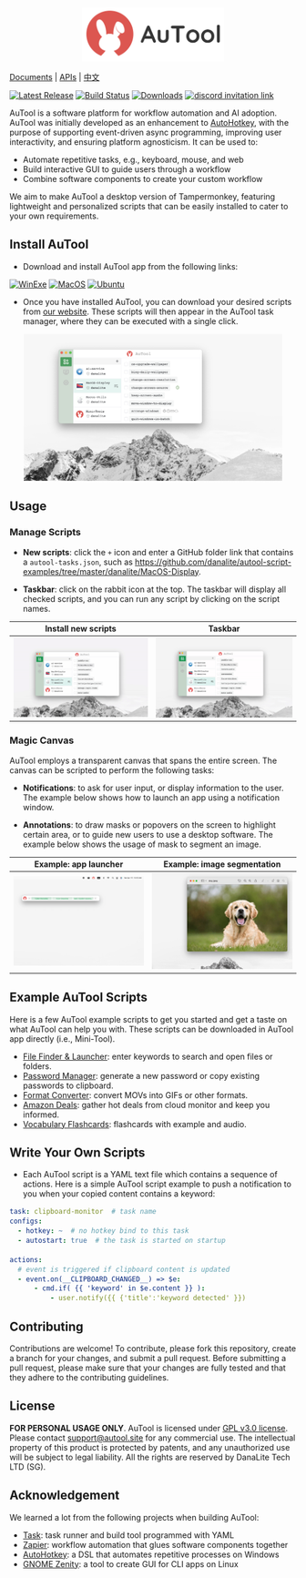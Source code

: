 <p align="center">
  <img src="./docs/banner.png" height="95" title="main">
</p>

[Documents](https://autool.site) | [APIs](https://autool.site) | [中文](docs/README-zh.md)

[![Latest Release](https://img.shields.io/github/v/release/danalite/autool?color=blue&label=Latest%20Release&style=flat-square)](https://github.com/danalite/autool/releases/latest)
[![Build Status](https://img.shields.io/github/actions/workflow/status/danalite/autool/main.yaml?style=flat-square)](https://github.com/danalite/autool/actions)
[![Downloads](https://img.shields.io/github/downloads/danalite/autool/total?style=flat-square&logo=github)](https://github.com/danalite/autool/releases)
<a href="https://discord.gg/P3t2SvQaZp"><img alt="discord invitation link" src="https://dcbadge.vercel.app/api/server/P3t2SvQaZp?style=flat-square"></a>

AuTool is a software platform for workflow automation and AI adoption. AuTool was initially developed as an enhancement to [AutoHotkey](https://www.autohotkey.com/), with the purpose of supporting event-driven async programming, improving user interactivity, and ensuring platform agnosticism. It can be used to:

- Automate repetitive tasks, e.g., keyboard, mouse, and web
- Build interactive GUI to guide users through a workflow
- Combine software components to create your custom workflow

We aim to make AuTool a desktop version of Tampermonkey, featuring lightweight and personalized scripts that can be easily installed to cater to your own requirements.

## Install AuTool
- Download and install AuTool app from the following links:

[![WinExe](https://img.shields.io/badge/win64-download-green?logo=windows&style=flat-square)](https://github.com/danalite/autool/releases)
[![MacOS](https://img.shields.io/badge/osx64-download-green?logo=apple&style=flat-square)](https://github.com/danalite/autool/releases)
[![Ubuntu](https://img.shields.io/badge/amd64-download-green?logo=ubuntu&style=flat-square)](https://github.com/danalite/autool/releases)

- Once you have installed AuTool, you can download your desired scripts from [our website](https://autool.site). These scripts will then appear in the AuTool task manager, where they can be executed with a single click.

<p align="center">
  <img src="./docs/example.png" width="90%" title="AuTool">
</p>

## Usage
### Manage Scripts
- **New scripts**: click the `+` icon and enter a GitHub folder link that contains a `autool-tasks.json`, such as https://github.com/danalite/autool-script-examples/tree/master/danalite/MacOS-Display.

- **Taskbar**: click on the rabbit icon at the top. The taskbar will display all checked scripts, and you can run any script by clicking on the script names.

Install new scripts            |  Taskbar
:-------------------------:|:-------------------------:
<img src="./docs/demo-new-task.gif" width=450 title="new"> |  <img src="./docs/demo-taskbar.gif" width=450  title="taskbar">

### Magic Canvas
AuTool employs a transparent canvas that spans the entire screen. The canvas can be scripted to perform the following tasks:

- **Notifications**: to ask for user input, or display information to the user. The example below shows how to launch an app using a notification window.

- **Annotations**: to draw masks or popovers on the screen to highlight certain area, or to guide new users to use a desktop software. The example below shows the usage of mask to segment an image.

Example: app launcher             |  Example: image segmentation
:-------------------------:|:-------------------------:
<img src="./docs/demo-app-launcher.gif" width=450 title="dialog"> | <img src="./docs/demo-screen-mask.gif" width=450  title="annotation">

## Example AuTool Scripts
Here is a few AuTool example scripts to get you started and get a taste on what AuTool can help you with. These scripts can be downloaded in AuTool app directly (i.e., Mini-Tool).

- [File Finder & Launcher](https://github.com/danalite/autool-script-examples/blob/master/danalite/Mini-Tools/File-Searcher.yaml): enter keywords to search and open files or folders.
- [Password Manager](https://github.com/danalite/autool-script-examples/tree/master/danalite/Mini-Tools/Password-Manager): generate a new password or copy existing passwords to clipboard.
- [Format Converter](https://github.com/danalite/autool-script-examples/tree/master/danalite/Mini-Tools/Clipboard-Manager): convert MOVs into GIFs or other formats.
- [Amazon Deals](https://github.com/danalite/autool-script-examples/tree/master/danalite/Mini-Tools/): gather hot deals from cloud monitor and keep you informed. 
- [Vocabulary Flashcards](https://github.com/danalite/autool-script-examples/tree/master/danalite/Mini-Tools/Clipboard-Manager): flashcards with example and audio. 

## Write Your Own Scripts
- Each AuTool script is a YAML text file which contains a sequence of actions. Here is a simple AuTool script example to push a notification to you when your copied content contains a keyword:

```yaml
task: clipboard-monitor  # task name
configs:
  - hotkey: ~  # no hotkey bind to this task
  - autostart: true  # the task is started on startup

actions:
  # event is triggered if clipboard content is updated
  - event.on(__CLIPBOARD_CHANGED__) => $e:
      - cmd.if( {{ 'keyword' in $e.content }} ): 
          - user.notify({{ {'title':'keyword detected' }}) 
```

## Contributing
Contributions are welcome! To contribute, please fork this repository, create a branch for your changes, and submit a pull request. Before submitting a pull request, please make sure that your changes are fully tested and that they adhere to the contributing guidelines.

## License
**FOR PERSONAL USAGE ONLY**. AuTool is licensed under [GPL v3.0 license](LICENSE). Please contact support@autool.site for any commercial use. The intellectual property of this product is protected by patents, and any unauthorized use will be subject to legal liability. All the rights are reserved by DanaLite Tech LTD (SG).

## Acknowledgement
We learned a lot from the following projects when building AuTool:
- [Task](https://taskfile.dev/): task runner and build tool programmed with YAML
- [Zapier](https://zapier.com): workflow automation that glues software components together
- [AutoHotkey](https://www.autohotkey.com/): a DSL that automates repetitive processes on Windows
- [GNOME Zenity](https://github.com/GNOME/zenity): a tool to create GUI for CLI apps on Linux
